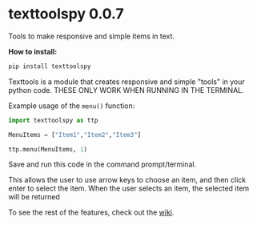 # texttoolspy 0.0.7

Tools to make responsive and simple items in text.

**How to install:**
```bash
pip install texttoolspy
```

Texttools is a module that creates responsive and simple "tools" in your python code. THESE ONLY WORK WHEN RUNNING IN THE TERMINAL. 

Example usage of the `menu()` function:
```python
import texttoolspy as ttp

MenuItems = ["Item1","Item2","Item3"]

ttp.menu(MenuItems, 1)
```
Save and run this code in the command prompt/terminal. 

This allows the user to use arrow keys to choose an item, and then click enter to select the item. When the user selects an item, the selected item will be returned

To see the rest of the features, check out the [wiki](https://github.com/MilesWK/texttoolspy/wiki).
